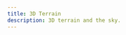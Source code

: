 ```yaml
---
title: 3D Terrain
description: 3D terrain and the sky.
---
```


<script lang="ts">
  import Demo from "./Terrain.svelte";
  import demoRaw from "./Terrain.svelte?raw";
  import CodeBlock from "../../CodeBlock.svelte";
</script>

<Demo />

<CodeBlock content={demoRaw} />
